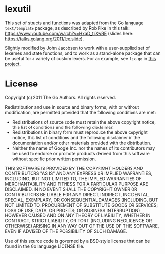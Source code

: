 # lexutil

This set of structs and functions was adapted from the Go language `text/template`
package, as described by Rob Pike in this talk: https://www.youtube.com/watch?v=HxaD_trXwRE
(slides here: https://talks.golang.org/2011/lex.slide).

Slightly modified by John Jacobsen to work with a user-supplied set of
lexemes and state functions, and to work as a stand-alone package that can be
useful for a variety of custom lexers.  For an example, see `lex.go` in [this
project](https://github.com/eigenhombre/l1/).  

# License

Copyright (c) 2011 The Go Authors. All rights reserved.

Redistribution and use in source and binary forms, with or without
modification, are permitted provided that the following conditions are
met:

   * Redistributions of source code must retain the above copyright
notice, this list of conditions and the following disclaimer.
   * Redistributions in binary form must reproduce the above
copyright notice, this list of conditions and the following disclaimer
in the documentation and/or other materials provided with the
distribution.
   * Neither the name of Google Inc. nor the names of its
contributors may be used to endorse or promote products derived from
this software without specific prior written permission.

THIS SOFTWARE IS PROVIDED BY THE COPYRIGHT HOLDERS AND CONTRIBUTORS
"AS IS" AND ANY EXPRESS OR IMPLIED WARRANTIES, INCLUDING, BUT NOT
LIMITED TO, THE IMPLIED WARRANTIES OF MERCHANTABILITY AND FITNESS FOR
A PARTICULAR PURPOSE ARE DISCLAIMED. IN NO EVENT SHALL THE COPYRIGHT
OWNER OR CONTRIBUTORS BE LIABLE FOR ANY DIRECT, INDIRECT, INCIDENTAL,
SPECIAL, EXEMPLARY, OR CONSEQUENTIAL DAMAGES (INCLUDING, BUT NOT
LIMITED TO, PROCUREMENT OF SUBSTITUTE GOODS OR SERVICES; LOSS OF USE,
DATA, OR PROFITS; OR BUSINESS INTERRUPTION) HOWEVER CAUSED AND ON ANY
THEORY OF LIABILITY, WHETHER IN CONTRACT, STRICT LIABILITY, OR TORT
(INCLUDING NEGLIGENCE OR OTHERWISE) ARISING IN ANY WAY OUT OF THE USE
OF THIS SOFTWARE, EVEN IF ADVISED OF THE POSSIBILITY OF SUCH DAMAGE.

Use of this source code is governed by a BSD-style
license that can be found in the Go language LICENSE file.
